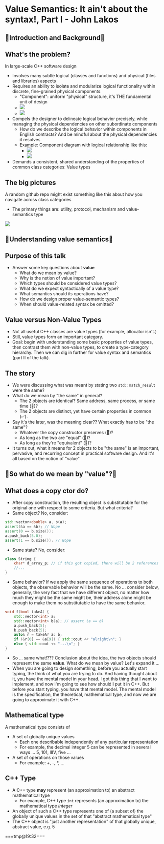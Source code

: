 # Value Semantics: It ain't about the syntax!, Part I - John Lakos


## :flags:Introduction and Background:flags:

## What's the problem?

In large-scale C++ software design

- Involves many subtle logical (classes and functions) and physical (files and libraries) aspects
- Requires an ability to isolate and modularize logical functionality within discrete, fine-grained physical components
  - "Component": uniform "physical" structure, it's THE fundamental unit of design
  - ![](../pics/value_semantics_component.JPG)
  - ![](../pics/value_semantics_logical_physical.JPG)
- Compels the designer to delineate logical behavior precisely, while managing the physical dependencies on other subordinate components
  - How do we describe the logical behavior within components in English contracts? And be mindful about the physical dependencies it resolves
  - Example: Component diagram with logical relationship like this:
    - ![](../pics/value_semantics_implied_deps.JPG)
    - ![](../pics/value_semantics_physical_deps.JPG)
- Demands a consistent, shared understanding of the properties of common class categories: Value types

## The big pictures

A random github repo might exist something like this about how you navigate across class categories

- The primary things are: utility, protocol, mechanism and value-semantics type

![](../pics/value_semantics_big_picture.JPG)

## :flags:Understanding value semantics:flags:

## Purpose of this talk

- Answer some key questions about **value**
  - What do we mean by value?
  - Why is the notion of value important?
  - Which types should be considered value types?
  - What do we expect syntactically of a value type?
  - What semantics should its operations have?
  - How do we design proper value-semantic types?
  - When should value-related syntax be omitted?

## Value versus Non-Value Types

- Not all useful C++ classes are value types (for example, allocator isn't.)
- Still, value types form an important category.
- Goal: begin with understanding some basic properties of value types, then contrast them with non-value types, to create a type-category hierarchy. Then we can dig in further for value syntax and semantics (part II of the talk).

## The story

- We were discussing what was meant by stating two `std::match_result` were the same?
- What do we mean by "the same" in general?
  - The 2 objects are identical? Same address, same process, or same time (:thinking:)?
  - The 2 objects are distinct, yet have certain properties in common (:white_check_mark:).
- Say it's the later, was the meaning clear?? What exactly has to be "the same"?
  - Whatever the copy constructor preserves (:thinking:)?
  - As long as the two are "equal" (:thinking:)?
  - As long as they're "equivalent" (:thinking:)?
- It turns out, what it means for 2 objects to be "the same" is an important, pervasive, and recurring concept in practical software design. And it's all based on the notion of "value"

## :flags:So what do we mean by "value"?:flags:

## What does a copy ctor do?

- After copy construction, the resulting object is substitutable for the original one with respect to some criteria. But what criteria?
- Same object? No, consider:

```cpp
std::vector<double> a, b(a);
assert(&a == &b); // Nope
assert(0 == b.size());
a.push_back(5.0);
assert(1 == b.size()); // Nope
```

- Same state? No, consider:

```cpp
class String {
    char* d_array_p; // if this got copied, there will be 2 references
    //...
}
```

- Same behavior? If we apply the same sequence of operations to both objects, the observable behavior will be the same. No ... consider below, generally, the very fact that we have different object, no matter how much they might be the same might be, their address alone might be enough to make them no substitutable to have the same behavior.

```cpp
void f(bool takeA) {
    std::vector<int> a;
    std::vector<int> b(a); // assert (a == b)
    a.push_back(5);
    b.push_back(5);
    auto& r = takeA? a: b;
    if (&r[0] == &a[9]) { std::cout << "alright\n"; }
    else { std::cout << "...\n"; }
}
```

- So ... same what!??? Conclusion about the idea, the two objects should represent the same **value**. What do we mean by value? Let's expand it ...
- When you are going to design something, before you actually start typing, the think of what you are trying to do. And having thought about it, you have the mental model in your head. I got this thing that I want to implement, and now I'm going to see how should I put it in C++. But before you start typing, you have that mental model. The mental model is the specification, the theoretical, mathematical type, and now we are going to approximate it with C++.

## Mathematical type

A mathematical type consists of

- A set of globally unique values
  - Each one describable independently of any particular representation
  - For example, the decimal integer 5 can be represented in several ways ... 5, 101, IIIV, five ...
- A set of operations on those values
  - For example: +, -, *, ...

## C++ Type

- A C++ type **may** represent (an approximation to) an abstract mathematical type
  - For example, C++ type `int` represents (an approximation to) the mathematical type *integer*
- An object of such a C++ type represents one of (a subset of) the globally unique values in the set of that "abstract mathematical type"
- The C++ object is "just another representation" of that globally unique, abstract value, e.g. 5

===tmp@19:32===